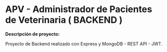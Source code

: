 # APV - Administrador de Pacientes de Veterinaria ( BACKEND )

**Descripción de proyecto:**

Proyecto de Backend realizado con Express y MongoDB - REST API - JWT.
